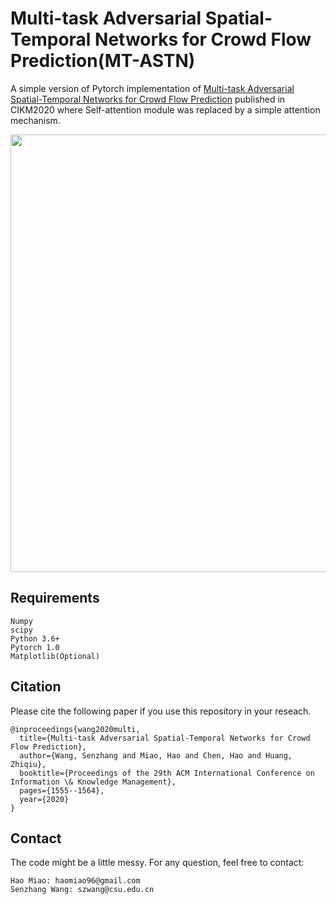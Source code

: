 # Multi-task Adversarial Spatial-Temporal Networks for Crowd Flow Prediction(MT-ASTN)

A simple version of Pytorch implementation of [Multi-task Adversarial Spatial-Temporal Networks for Crowd Flow Prediction](https://github.com/MiaoHaoSunny/MT-ASTN/blob/master/Paper/paper.pdf) published in CIKM2020 where Self-attention module was replaced by a simple attention mechanism.

<p align="center">
    <img src="Paper/framework.jpg", width="700">
</p>

## Requirements

```
Numpy
scipy
Python 3.6+
Pytorch 1.0
Matplotlib(Optional)
```

## Citation
Please cite the following paper if you use this repository in your reseach.
```
@inproceedings{wang2020multi,
  title={Multi-task Adversarial Spatial-Temporal Networks for Crowd Flow Prediction},
  author={Wang, Senzhang and Miao, Hao and Chen, Hao and Huang, Zhiqiu},
  booktitle={Proceedings of the 29th ACM International Conference on Information \& Knowledge Management},
  pages={1555--1564},
  year={2020}
}
```

## Contact
The code might be a little messy. For any question, feel free to contact:
```
Hao Miao: haomiao96@gmail.com
Senzhang Wang: szwang@csu.edu.cn
```

